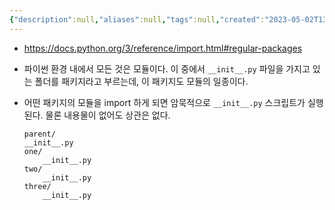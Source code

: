 ```yaml
---
{"description":null,"aliases":null,"tags":null,"created":"2023-05-02T13:03:34","updated":"2023-07-15T21:33:03","title":"python package","dg-publish":true,"permalink":"/docs/python package/","dgPassFrontmatter":true}
---
```


- https://docs.python.org/3/reference/import.html#regular-packages
- 파이썬 환경 내에서 모든 것은 모듈이다. 이 중에서 `__init__.py` 파일을 가지고 있는 폴더를 패키지라고 부르는데, 이 패키지도 모듈의 일종이다. 
- 어떤 패키지의 모듈을 import 하게 되면 암묵적으로 `__init__.py` 스크립트가 실행된다. 물론 내용물이 없어도 상관은 없다.

	```
	parent/
    __init__.py
    one/
        __init__.py
    two/
        __init__.py
    three/
        __init__.py
	```
